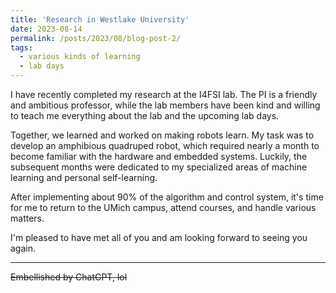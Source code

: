 ```yaml
---
title: 'Research in Westlake University'
date: 2023-08-14
permalink: /posts/2023/08/blog-post-2/
tags:
  - various kinds of learning
  - lab days
---
```


I have recently completed my research at the I4FSI lab. The PI is a friendly and ambitious professor, while the lab members have been kind and willing to teach me everything about the lab and the upcoming lab days.

Together, we learned and worked on making robots learn. My task was to develop an amphibious quadruped robot, which required nearly a month to become familiar with the hardware and embedded systems. Luckily, the subsequent months were dedicated to my specialized areas of machine learning and personal self-learning.

After implementing about 90% of the algorithm and control system, it's time for me to return to the UMich campus, attend courses, and handle various matters.

I'm pleased to have met all of you and am looking forward to seeing you again.

------
<strike>Embellished by ChatGPT, lol</strike>

<!-- Sample text test1
======

Sample text test2
======

Sample text test3
------ -->